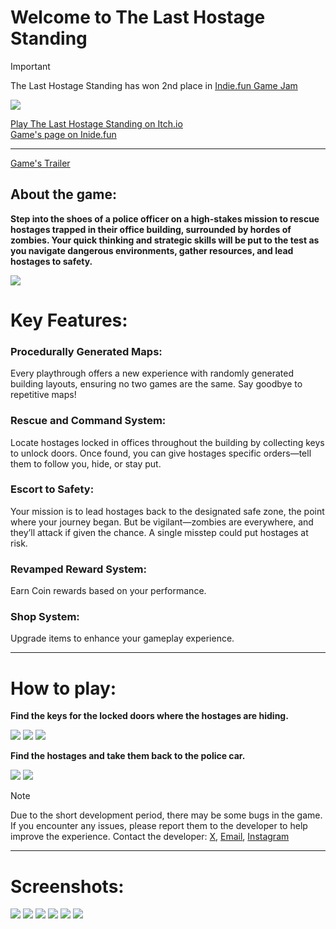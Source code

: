 # Welcome to The Last Hostage Standing

> [!IMPORTANT]
>The Last Hostage Standing has won 2nd place in [Indie.fun Game Jam](https://itch.io/jam/indiefun-game-jam)

![](https://img.itch.zone/aW1nLzIwMjEyOTIwLmpwZw==/315x250%23c/vI9laT.jpg)


[Play The Last Hostage Standing on Itch.io](https://khalilakm.itch.io/the-last-hostage-standing)  
[Game's page on Inide.fun](https://indie.fun/game-MEFZ-AEW5)

----
[Game's Trailer](https://www.youtube.com/watch?v=_n7A3O-F3gI)

## About the game: 

**Step into the shoes of a police officer on a high-stakes mission to rescue hostages trapped in their office building, surrounded by hordes of zombies. Your quick thinking and strategic skills will be put to the test as you navigate dangerous environments, gather resources, and lead hostages to safety.**



![](https://i3.ytimg.com/vi/_n7A3O-F3gI/maxresdefault.jpg)

# Key Features:
### Procedurally Generated Maps:

Every playthrough offers a new experience with randomly generated building layouts, ensuring no two games are the same. Say goodbye to repetitive maps!

### Rescue and Command System:

Locate hostages locked in offices throughout the building by collecting keys to unlock doors. Once found, you can give hostages specific orders—tell them to follow you, hide, or stay put.

### Escort to Safety:

Your mission is to lead hostages back to the designated safe zone, the point where your journey began. But be vigilant—zombies are everywhere, and they’ll attack if given the chance. A single misstep could put hostages at risk.

### Revamped Reward System:

 Earn Coin rewards based on your performance.
 
### Shop System:

  Upgrade items to enhance your gameplay experience.

  ____
# How to play:

**Find the keys for the locked doors where the hostages are hiding.**

![](https://img.itch.zone/aW1nLzE5OTIxOTY1LmpwZw==/original/Ykhkib.jpg)
![](https://img.itch.zone/aW1nLzE5OTIxOTc0LmpwZw==/original/OTrKDv.jpg)
![](https://img.itch.zone/aW1nLzE5OTIxOTc2LmpwZw==/original/TMMcDm.jpg)

**Find the hostages and take them back to the police car.**

![](https://img.itch.zone/aW1nLzE5OTIzMzA0LnBuZw==/original/o7FzFZ.png)
![](https://img.itch.zone/aW1nLzE5OTIzMzE0LnBuZw==/original/zVixWM.png)



> [!Note]
> Due to the short development period, there may be some bugs in the game. If you encounter any issues, please report them to the developer to help improve the experience.
> Contact the developer: [X](https://www.x.com/KhalilHammouda1), [Email](mailto:hammoudakhalil5585@gmail.com), [Instagram](https://www.instagram.com/khalilhammouda)

----
# Screenshots:
![](https://img.itch.zone/aW1hZ2UvMzMzNjYxNy8xOTkyMTc3MC5wbmc=/347x500/kJbmZl.png)
![](https://img.itch.zone/aW1hZ2UvMzMzNjYxNy8xOTkyMTc2OS5wbmc=/347x500/lajD6j.png)
![](https://img.itch.zone/aW1hZ2UvMzMzNjYxNy8xOTkyMTc2OC5wbmc=/347x500/zp96jl.png)
![](https://img.itch.zone/aW1hZ2UvMzMzNjYxNy8xOTkyMTc3MS5wbmc=/347x500/MEMEXW.png)
![](https://img.itch.zone/aW1hZ2UvMzMzNjYxNy8xOTkyMTc3My5wbmc=/347x500/lep6Sr.png)
![](https://img.itch.zone/aW1hZ2UvMzMzNjYxNy8xOTkyMTc3Mi5wbmc=/347x500/YUrNOO.png)


